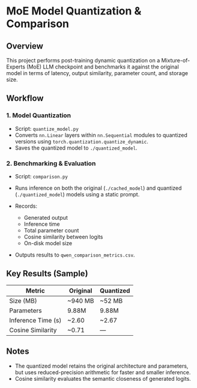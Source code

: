 # MoE Model Quantization & Comparison

## Overview
This project performs post-training dynamic quantization on a Mixture-of-Experts (MoE) LLM checkpoint and benchmarks it against the original model in terms of latency, output similarity, parameter count, and storage size.

## Workflow

### 1. **Model Quantization**
- Script: `quantize_model.py`
- Converts `nn.Linear` layers within `nn.Sequential` modules to quantized versions using `torch.quantization.quantize_dynamic`.
- Saves the quantized model to `./quantized_model`.

### 2. **Benchmarking & Evaluation**
- Script: `comparison.py`
- Runs inference on both the original (`./cached_model`) and quantized (`./quantized_model`) models using a static prompt.
- Records:
  - Generated output
  - Inference time
  - Total parameter count
  - Cosine similarity between logits
  - On-disk model size

- Outputs results to `qwen_comparison_metrics.csv`.

## Key Results (Sample)
| Metric                 | Original      | Quantized     |
|------------------------|---------------|----------------|
| Size (MB)              | ~940 MB       | ~52 MB         |
| Parameters             | 9.88M         | 9.88M          |
| Inference Time (s)     | ~2.60         | ~2.67          |
| Cosine Similarity      | ~0.71         | —              |

## Notes
- The quantized model retains the original architecture and parameters, but uses reduced-precision arithmetic for faster and smaller inference.
- Cosine similarity evaluates the semantic closeness of generated logits.